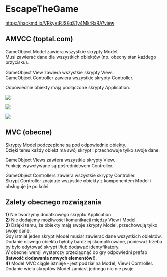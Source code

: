# EscapeTheGame

https://hackmd.io/VRkyxtPJSKqSTy4MkrRxRA?view

## **AMVCC (toptal.com)**

GameObject Model zawiera wszystkie skrypty Model.\
Musi zawierać dane dla wszystkich obiektów (np. obecny stan każdego przycisku).

GameObject View zawiera wszystkie skrypty View.\
GameObject Controller zawiera wszystkie skrypty Controller.

Odpowiednie obiekty mają podłączone skrypty Application.

![](https://i.imgur.com/DLKJoaq.png)

![](https://i.imgur.com/YdtUkjS.png)

![](https://i.imgur.com/ZNbDDFW.png)

## **MVC (obecne)**

Skrypty Model podczepione są pod odpowiednie obiekty.\
Dzięki temu każdy obiekt ma swój skrypt i przechowuje tylko swoje dane.

GameObject Views zawiera wszystkie skrypty View.\
Funkcje wywoływane są pośrednictwem Controller.

GameObject Controllers zawiera wszystkie skrypty Controller.\
Skrypt Controller znajduje wszystkie obiekty z komponentem Model i obsługuje je po kolei.

## **Zalety obecnego rozwiązania**
**1)** Nie tworzymy dodatkowego skryptu Application.\
**2)** Nie dodajemy możliwości komunikacji między View i Model.\
**3)** Dzięki temu, że obiekty mają swoje skrypty Model, przechowują tylko swoje dane.\
Gdy istniał jeden skrypt Model musiał zawierać dane wszystkich obiektów.\
Dodanie nowego obiektu byłoby bardziej skomplikowane, ponieważ trzeba by było edytować skrypt i/lub dodawać identyfikatory.\
W obecnej wersji wystarczy przeciągnąć do gry odpowiedni prefab (**łatwość dodawania nowych elementów!**).\
**4)** Model MVC ciągle istnieje - jest podział na Model, View i Controller. Dodanie wielu skryptów Model zamiast jednego nic nie psuje.
